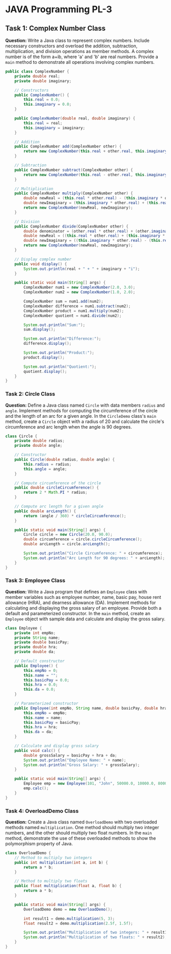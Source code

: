 # JAVA Programming PL-3
## Task 1: Complex Number Class

**Question:**
Write a Java class to represent complex numbers. Include necessary constructors and overload the addition, subtraction, multiplication, and division operations as member methods. A complex number is of the form a+ib, where 'a' and 'b' are real numbers. Provide a `main` method to demonstrate all operations involving complex numbers.

```java
public class ComplexNumber {
    private double real;
    private double imaginary;

    // Constructors
    public ComplexNumber() {
        this.real = 0.0;
        this.imaginary = 0.0;
    }

    public ComplexNumber(double real, double imaginary) {
        this.real = real;
        this.imaginary = imaginary;
    }

    // Addition
    public ComplexNumber add(ComplexNumber other) {
        return new ComplexNumber(this.real + other.real, this.imaginary + other.imaginary);
    }

    // Subtraction
    public ComplexNumber subtract(ComplexNumber other) {
        return new ComplexNumber(this.real - other.real, this.imaginary - other.imaginary);
    }

    // Multiplication
    public ComplexNumber multiply(ComplexNumber other) {
        double newReal = (this.real * other.real) - (this.imaginary * other.imaginary);
        double newImaginary = (this.imaginary * other.real) + (this.real * other.imaginary);
        return new ComplexNumber(newReal, newImaginary);
    }

    // Division
    public ComplexNumber divide(ComplexNumber other) {
        double denominator = (other.real * other.real) + (other.imaginary * other.imaginary);
        double newReal = ((this.real * other.real) + (this.imaginary * other.imaginary)) / denominator;
        double newImaginary = ((this.imaginary * other.real) - (this.real * other.imaginary)) / denominator;
        return new ComplexNumber(newReal, newImaginary);
    }

    // Display complex number
    public void display() {
        System.out.println(real + " + " + imaginary + "i");
    }

    public static void main(String[] args) {
        ComplexNumber num1 = new ComplexNumber(2.0, 3.0);
        ComplexNumber num2 = new ComplexNumber(1.0, 2.0);

        ComplexNumber sum = num1.add(num2);
        ComplexNumber difference = num1.subtract(num2);
        ComplexNumber product = num1.multiply(num2);
        ComplexNumber quotient = num1.divide(num2);

        System.out.println("Sum:");
        sum.display();

        System.out.println("Difference:");
        difference.display();

        System.out.println("Product:");
        product.display();

        System.out.println("Quotient:");
        quotient.display();
    }
}

```

### Task 2: Circle Class

**Question:**
Define a Java class named `Circle` with data members `radius` and `angle`. Implement methods for computing the circumference of the circle and the length of an arc for a given angle. In the `CircleDemo` class's `main` method, create a `Circle` object with a radius of 20 and calculate the circle's circumference and arc length when the angle is 90 degrees.

```java
class Circle {
    private double radius;
    private double angle;

    // Constructor
    public Circle(double radius, double angle) {
        this.radius = radius;
        this.angle = angle;
    }

    // Compute circumference of the circle
    public double circleCircumference() {
        return 2 * Math.PI * radius;
    }

    // Compute arc length for a given angle
    public double arcLength() {
        return (angle / 360) * circleCircumference();
    }

    public static void main(String[] args) {
        Circle circle = new Circle(20.0, 90.0);
        double circumference = circle.circleCircumference();
        double arcLength = circle.arcLength();

        System.out.println("Circle Circumference: " + circumference);
        System.out.println("Arc Length for 90 degrees: " + arcLength);
    }
}

```

### Task 3: Employee Class

**Question:**
Write a Java program that defines an `Employee` class with member variables such as employee number, name, basic pay, house rent allowance (HRA), and dearness allowance (DA). Implement methods for calculating and displaying the gross salary of an employee. Provide both a default and parameterized constructor. In the `main` method, create an `Employee` object with sample data and calculate and display the gross salary.

```java
class Employee {
    private int empNo;
    private String name;
    private double basicPay;
    private double hra;
    private double da;

    // Default constructor
    public Employee() {
        this.empNo = 0;
        this.name = "";
        this.basicPay = 0.0;
        this.hra = 0.0;
        this.da = 0.0;
    }

    // Parameterized constructor
    public Employee(int empNo, String name, double basicPay, double hra, double da) {
        this.empNo = empNo;
        this.name = name;
        this.basicPay = basicPay;
        this.hra = hra;
        this.da = da;
    }

    // Calculate and display gross salary
    public void calc() {
        double grossSalary = basicPay + hra + da;
        System.out.println("Employee Name: " + name);
        System.out.println("Gross Salary: " + grossSalary);
    }

    public static void main(String[] args) {
        Employee emp = new Employee(101, "John", 50000.0, 10000.0, 8000.0);
        emp.calc();
    }
}

```

### Task 4: OverloadDemo Class

**Question:**
Create a Java class named `OverloadDemo` with two overloaded methods named `multiplication`. One method should multiply two integer numbers, and the other should multiply two float numbers. In the `main` method, demonstrate the use of these overloaded methods to show the polymorphism property of Java.

```java
class OverloadDemo {
    // Method to multiply two integers
    public int multiplication(int a, int b) {
        return a * b;
    }

    // Method to multiply two floats
    public float multiplication(float a, float b) {
        return a * b;
    }

    public static void main(String[] args) {
        OverloadDemo demo = new OverloadDemo();

        int result1 = demo.multiplication(5, 3);
        float result2 = demo.multiplication(2.5f, 1.5f);

        System.out.println("Multiplication of two integers: " + result1);
        System.out.println("Multiplication of two floats: " + result2);
    }
}

```
